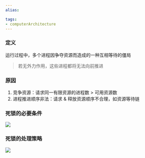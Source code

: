 ```yaml
---
alias:

tags:
- computerArchitecture 
---
```


### 定义
运行过程中，多个进程因争夺资源而造成的一种互相等待的僵局
> 若无外力作用，这些进程都将无法向前推进
### 原因
1.  竞争资源：请求同一有限资源的进程数 > 可用资源数
2.  进程推进顺序非法：请求 & 释放资源顺序不合理，如资源等待链
### 死锁的必要条件
![](https://img-blog.csdnimg.cn/img_convert/74e4d55eae179750d11e88dbfd23c0bc.png)
### 死锁的处理策略
![](https://img-blog.csdnimg.cn/img_convert/3da8c0adef483f1885ea7c0249066664.png)





